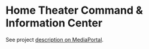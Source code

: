 # Home Theater Command & Information Center

See project [description on MediaPortal](https://forum.team-mediaportal.com/threads/home-theater-command-information-center.127180/).
